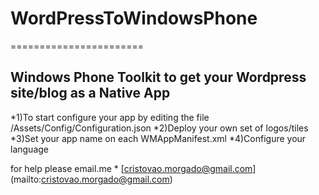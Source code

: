 # WordPressToWindowsPhone
=======================

## Windows Phone Toolkit to get your Wordpress site/blog as a Native App


*1)To start configure your app by editing the file /Assets/Config/Configuration.json
*2)Deploy your own set of logos/tiles
*3)Set your app name on each WMAppManifest.xml
*4)Configure your language




for help please email.me * [cristovao.morgado@gmail.com] (mailto:cristovao.morgado@gmail.com)